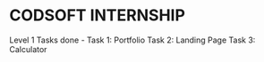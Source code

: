 # CODSOFT INTERNSHIP
Level 1
Tasks done - 
Task 1: Portfolio
Task 2: Landing Page
Task 3: Calculator
